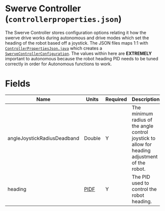# Swerve Controller (`controllerproperties.json`)

The Swerve Controller stores configuration options relating it how the swerve drive works during
autonomous and drive modes which set the heading of the robot based off a joystick.
The JSON files maps 1:1
with [`ControllerPropertiesJson.java`](../../src/main/java/frc/robot/subsystems/swervedrive/swervelib/parser/json/ControllerPropertiesJson.java)
which creates
a [`SwerveControllerConfiguration`](../../src/main/java/frc/robot/subsystems/swervedrive/swervelib/parser/SwerveControllerConfiguration.java).
The values within here are **EXTREMELY** important to autonomous because the robot heading PID needs
to be tuned correctly in order for Autonomous functions to work.

# Fields

| Name                        | Units              | Required | Description                                                                                    |
|-----------------------------|--------------------|----------|------------------------------------------------------------------------------------------------|
| angleJoystickRadiusDeadband | Double             | Y        | The minimum radius of the angle control joystick to allow for heading adjustment of the robot. |
| heading                     | [PIDF](pidfjson.md) | Y        | The PID used to control the robot heading.                                                     |
